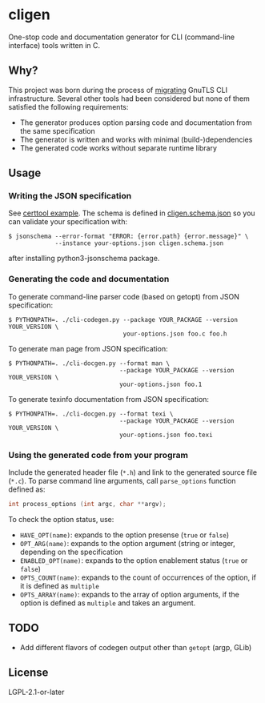 # cligen

One-stop code and documentation generator for CLI (command-line
interface) tools written in C.

## Why?

This project was born during the process of
[migrating](https://gitlab.com/gnutls/gnutls/-/milestones/23#tab-issues)
GnuTLS CLI infrastructure.  Several other tools had been considered
but none of them satisfied the following requirements:

- The generator produces option parsing code and documentation from
  the same specification
- The generator is written and works with minimal (build-)dependencies
- The generated code works without separate runtime library

## Usage

### Writing the JSON specification

See [certtool example](fixtures/input/certtool-options.json).  The
schema is defined in [cligen.schema.json](cligen.schema.json) so you
can validate your specification with:

```console
$ jsonschema --error-format "ERROR: {error.path} {error.message}" \
             --instance your-options.json cligen.schema.json
```

after installing python3-jsonschema package.

### Generating the code and documentation

To generate command-line parser code (based on getopt) from JSON
specification:

```console
$ PYTHONPATH=. ./cli-codegen.py --package YOUR_PACKAGE --version YOUR_VERSION \
                                your-options.json foo.c foo.h
```

To generate man page from JSON specification:

```console
$ PYTHONPATH=. ./cli-docgen.py --format man \
                               --package YOUR_PACKAGE --version YOUR_VERSION \
                               your-options.json foo.1
```

To generate texinfo documentation from JSON specification:

```console
$ PYTHONPATH=. ./cli-docgen.py --format texi \
                               --package YOUR_PACKAGE --version YOUR_VERSION \
                               your-options.json foo.texi
```

### Using the generated code from your program

Include the generated header file (`*.h`) and link to the generated
source file (`*.c`).  To parse command line arguments, call
`parse_options` function defined as:

```c
int process_options (int argc, char **argv);
```

To check the option status, use:

- `HAVE_OPT(name)`: expands to the option presense (`true` or `false`)
- `OPT_ARG(name)`: expands to the option argument (string or integer,
  depending on the specification
- `ENABLED_OPT(name)`: expands to the option enablement status (`true`
  or `false`)
- `OPTS_COUNT(name)`: expands to the count of occurrences of the
  option, if it is defined as `multiple`
- `OPTS_ARRAY(name)`: expands to the array of option arguments, if the
  option is defined as `multiple` and takes an argument.

## TODO

- Add different flavors of codegen output other than `getopt` (argp, GLib)

## License

LGPL-2.1-or-later
